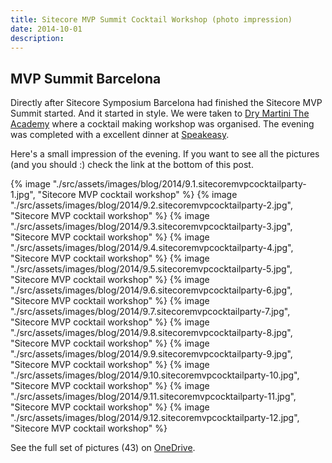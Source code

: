 ```yaml
---
title: Sitecore MVP Summit Cocktail Workshop (photo impression)
date: 2014-10-01
description:
---
```


## MVP Summit Barcelona

Directly after Sitecore Symposium Barcelona had finished the Sitecore MVP Summit started. And it started in style. We were taken to [Dry Martini The Academy](http://www.javierdelasmuelas.com/eng/dry/barcelona/the-academy-v2) where a cocktail making workshop was organised. The evening was completed with a excellent dinner at [Speakeasy](http://www.speakeasy-bcn.com/en/).

Here's a small impression of the evening. If you want to see all the pictures (and you should :) check the link at the bottom of this post.

{% image "./src/assets/images/blog/2014/9.1.sitecoremvpcocktailparty-1.jpg", "Sitecore MVP cocktail workshop" %}
{% image "./src/assets/images/blog/2014/9.2.sitecoremvpcocktailparty-2.jpg", "Sitecore MVP cocktail workshop" %}
{% image "./src/assets/images/blog/2014/9.3.sitecoremvpcocktailparty-3.jpg", "Sitecore MVP cocktail workshop" %}
{% image "./src/assets/images/blog/2014/9.4.sitecoremvpcocktailparty-4.jpg", "Sitecore MVP cocktail workshop" %}
{% image "./src/assets/images/blog/2014/9.5.sitecoremvpcocktailparty-5.jpg", "Sitecore MVP cocktail workshop" %}
{% image "./src/assets/images/blog/2014/9.6.sitecoremvpcocktailparty-6.jpg", "Sitecore MVP cocktail workshop" %}
{% image "./src/assets/images/blog/2014/9.7.sitecoremvpcocktailparty-7.jpg", "Sitecore MVP cocktail workshop" %}
{% image "./src/assets/images/blog/2014/9.8.sitecoremvpcocktailparty-8.jpg", "Sitecore MVP cocktail workshop" %}
{% image "./src/assets/images/blog/2014/9.9.sitecoremvpcocktailparty-9.jpg", "Sitecore MVP cocktail workshop" %}
{% image "./src/assets/images/blog/2014/9.10.sitecoremvpcocktailparty-10.jpg", "Sitecore MVP cocktail workshop" %}
{% image "./src/assets/images/blog/2014/9.11.sitecoremvpcocktailparty-11.jpg", "Sitecore MVP cocktail workshop" %}
{% image "./src/assets/images/blog/2014/9.12.sitecoremvpcocktailparty-12.jpg", "Sitecore MVP cocktail workshop" %}

See the full set of pictures (43) on [OneDrive](https://onedrive.live.com/redir?resid=89069150F6445DF7!2215&authkey=!ANDiMLnh4xaEhC8&ithint=folder%2cjpg).